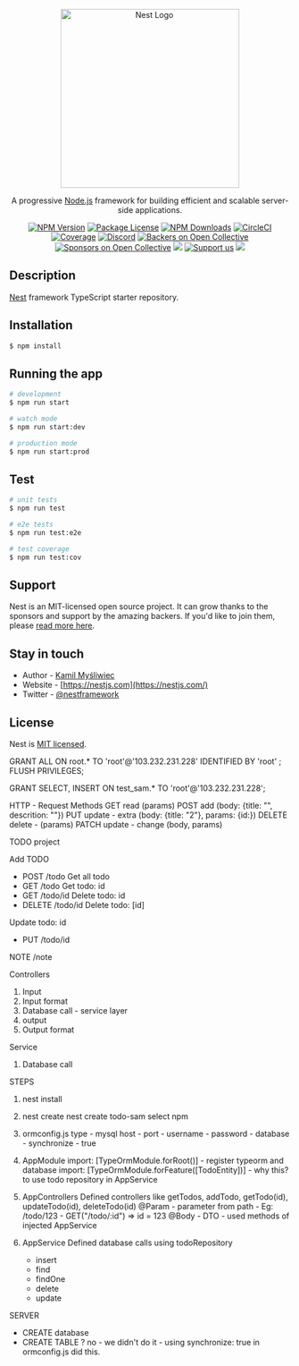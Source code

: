 <p align="center">
  <a href="http://nestjs.com/" target="blank"><img src="https://nestjs.com/img/logo_text.svg" width="320" alt="Nest Logo" /></a>
</p>

[circleci-image]: https://img.shields.io/circleci/build/github/nestjs/nest/master?token=abc123def456
[circleci-url]: https://circleci.com/gh/nestjs/nest

  <p align="center">A progressive <a href="http://nodejs.org" target="_blank">Node.js</a> framework for building efficient and scalable server-side applications.</p>
    <p align="center">
<a href="https://www.npmjs.com/~nestjscore" target="_blank"><img src="https://img.shields.io/npm/v/@nestjs/core.svg" alt="NPM Version" /></a>
<a href="https://www.npmjs.com/~nestjscore" target="_blank"><img src="https://img.shields.io/npm/l/@nestjs/core.svg" alt="Package License" /></a>
<a href="https://www.npmjs.com/~nestjscore" target="_blank"><img src="https://img.shields.io/npm/dm/@nestjs/common.svg" alt="NPM Downloads" /></a>
<a href="https://circleci.com/gh/nestjs/nest" target="_blank"><img src="https://img.shields.io/circleci/build/github/nestjs/nest/master" alt="CircleCI" /></a>
<a href="https://coveralls.io/github/nestjs/nest?branch=master" target="_blank"><img src="https://coveralls.io/repos/github/nestjs/nest/badge.svg?branch=master#9" alt="Coverage" /></a>
<a href="https://discord.gg/G7Qnnhy" target="_blank"><img src="https://img.shields.io/badge/discord-online-brightgreen.svg" alt="Discord"/></a>
<a href="https://opencollective.com/nest#backer" target="_blank"><img src="https://opencollective.com/nest/backers/badge.svg" alt="Backers on Open Collective" /></a>
<a href="https://opencollective.com/nest#sponsor" target="_blank"><img src="https://opencollective.com/nest/sponsors/badge.svg" alt="Sponsors on Open Collective" /></a>
  <a href="https://paypal.me/kamilmysliwiec" target="_blank"><img src="https://img.shields.io/badge/Donate-PayPal-ff3f59.svg"/></a>
    <a href="https://opencollective.com/nest#sponsor"  target="_blank"><img src="https://img.shields.io/badge/Support%20us-Open%20Collective-41B883.svg" alt="Support us"></a>
  <a href="https://twitter.com/nestframework" target="_blank"><img src="https://img.shields.io/twitter/follow/nestframework.svg?style=social&label=Follow"></a>
</p>
  <!--[![Backers on Open Collective](https://opencollective.com/nest/backers/badge.svg)](https://opencollective.com/nest#backer)
  [![Sponsors on Open Collective](https://opencollective.com/nest/sponsors/badge.svg)](https://opencollective.com/nest#sponsor)-->

## Description

[Nest](https://github.com/nestjs/nest) framework TypeScript starter repository.

## Installation

```bash
$ npm install
```

## Running the app

```bash
# development
$ npm run start

# watch mode
$ npm run start:dev

# production mode
$ npm run start:prod
```

## Test

```bash
# unit tests
$ npm run test

# e2e tests
$ npm run test:e2e

# test coverage
$ npm run test:cov
```

## Support

Nest is an MIT-licensed open source project. It can grow thanks to the sponsors and support by the amazing backers. If you'd like to join them, please [read more here](https://docs.nestjs.com/support).

## Stay in touch

- Author - [Kamil Myśliwiec](https://kamilmysliwiec.com)
- Website - [https://nestjs.com](https://nestjs.com/)
- Twitter - [@nestframework](https://twitter.com/nestframework)

## License

Nest is [MIT licensed](LICENSE).


GRANT ALL ON root.* TO 'root'@'103.232.231.228' IDENTIFIED BY 'root' ;
FLUSH PRIVILEGES;

GRANT SELECT, INSERT ON test_sam.* TO 'root'@'103.232.231.228';

HTTP - Request Methods
GET read (params)
POST add (body: {title: "", descrition: ""})
PUT update - extra (body: {title: "2"}, params: {id:})
DELETE delete - (params)
PATCH update - change  (body, params)


TODO project

Add TODO
- POST /todo
Get all todo
- GET /todo
Get todo: id
- GET /todo/id
Delete todo: id
- DELETE /todo/id
Delete todo: [id]

Update todo: id
- PUT /todo/id

NOTE
/note


Controllers
1. Input
2. Input format
3. Database call - service layer
4. output
5. Output format

Service
1. Database call




STEPS
1. nest install
2. nest create <project-name>
   nest create todo-sam
   select npm

3. ormconfig.js
   type - mysql
   host - <ip>
   port - <port>
   username - <username db>
   password - <password db>
   database - <database one of list>
   synchronize - true <creates table based on entity>

4. AppModule
   import: [TypeOrmModule.forRoot()] - register typeorm and database
   import: [TypeOrmModule.forFeature([TodoEntity])] - why this? to use todo repository in AppService


5. AppControllers
   Defined controllers like getTodos, addTodo, getTodo(id), updateTodo(id), deleteTodo(id)
   @Param - parameter from path - Eg: /todo/123 - GET("/todo/:id") => id = 123
   @Body - DTO -
   used methods of injected AppService

6. AppService
   Defined database calls using todoRepository

    - insert
    - find
    - findOne
    - delete
    - update

SERVER
- CREATE database <dbname>
- CREATE TABLE ? no - we didn't do it - using synchronize: true in ormconfig.js did this.